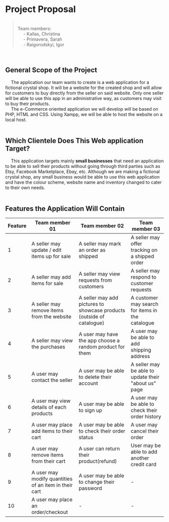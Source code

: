 # Project Proposal
> <br>Team members:<br>&emsp; - Kallas, Christina<br>&emsp; - Primavera, Sarah <br>&emsp; - Raigorodskyi, Igor<br> 

<br>

## General Scope of the Project
&emsp; The application our team wants to create is a web application for a fictional crystal shop. It will be a website for the created shop and will allow for customers to buy directly from the seller on said website. Only one seller will be able to use this app in an administrative way, as customers may visit to buy their products.<br>&emsp; The e-Commerce oriented application we will develop will be based on PHP, HTML and CSS. Using Xampp, we will be able to host the website on a local host. <br><br>

## Which Clientele Does This Web application Target?
&emsp; This application targets mainly **small businesses** that need an application to be able to sell their products without going through third parties such as Etsy, Facebook Marketplace, Ebay, etc. Although we are making a fictional crystal shop, any small business would be able to use this web application and have the colour scheme, website name and inventory changed to cater to their own needs. <br><br>

## Features the Application Will Contain
| Feature | Team member 01 | Team member 02 | Team member 03 |
|---------|------------------|-----------------|-------------------|
| 1 | A seller may update / edit items up for sale | A seller may mark an order as shipped | A seller may offer tracking on a shipped order |
| 2 | A seller may add items for sale | A seller may view requests from customers | A seller may respond to customer requests |
| 3 | A seller may remove items from the website | A seller may add pictures to showcase products (outside of catalogue) | A customer may search for items in the catalogue |
| 4 | A seller may view the purchases | A user may have the app choose a random product for them | A user may be able to add shipping address |
| 5 | A user may contact the seller | A user may be able to delete their account | A seller may be able to update their "about us" page |
| 6 | A user may view details of each products | A user may be able to sign up | A user may be able to check their order history |
| 7 | A user may place add items to their cart | A user may be able to check their order status | A user may cancel their order |
| 8 | A user may remove items from their cart | A user can return their product(refund) | User may be able to add another credit card |
| 9 | A user may modify quantities of an item in their cart | A user may be able to change their password | - |
| 10 | A user may place an order/checkout | - | - |